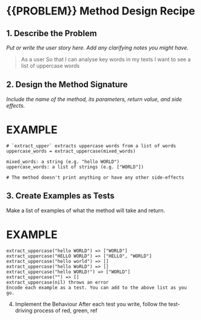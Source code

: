 # {{PROBLEM}} Method Design Recipe

## 1. Describe the Problem
_Put or write the user story here. Add any clarifying notes you might have._

> As a user
> So that I can analyse key words in my texts
> I want to see a list of uppercase words

## 2. Design the Method Signature
_Include the name of the method, its parameters, return value, and side effects._

 # EXAMPLE

    # `extract_upper` extracts uppercase words from a list of words
    uppercase_words = extract_uppercase(mixed_words)

    mixed_words: a string (e.g. "hello WORLD")
    uppercase_words: a list of strings (e.g. ["WORLD"])

    # The method doesn't print anything or have any other side-effects

## 3. Create Examples as Tests
Make a list of examples of what the method will take and return.

  # EXAMPLE
    extract_uppercase("hello WORLD") => ["WORLD"]
    extract_uppercase("HELLO WORLD") => ["HELLO", "WORLD"]
    extract_uppercase("hello world") => []
    extract_uppercase("hello WoRLD") => []
    extract_uppercase("hello WORLD!") => ["WORLD"]
    extract_uppercase("") => []
    extract_uppercase(nil) throws an error
    Encode each example as a test. You can add to the above list as you go.

4. Implement the Behaviour
After each test you write, follow the test-driving process of red, green, ref